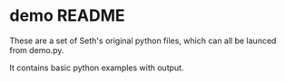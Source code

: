 demo README
===================
These are a set of Seth's original python files, 
which can all be launced from demo.py.

It contains basic python examples with output.
